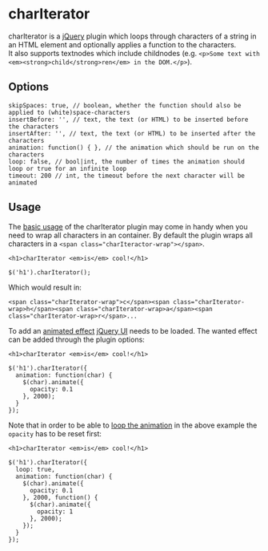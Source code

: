 charIterator
============

charIterator is a [jQuery][1] plugin which loops through characters of a string in an HTML element and optionally applies a function to the characters.  
It also supports textnodes which include childnodes (e.g. `<p>Some text with <em><strong>child</strong>ren</em> in the DOM.</p>`).

Options
-------

    skipSpaces: true, // boolean, whether the function should also be applied to (white)space-characters
    insertBefore: '', // text, the text (or HTML) to be inserted before the characters
    insertAfter: '', // text, the text (or HTML) to be inserted after the characters
    animation: function() { }, // the animation which should be run on the characters
    loop: false, // bool|int, the number of times the animation should loop or true for an infinite loop
    timeout: 200 // int, the timeout before the next character will be animated

Usage
-----

The [basic usage][2] of the charIterator plugin may come in handy when you need to wrap all characters in an container. By default the plugin wraps all characters in a `<span class="charIteractor-wrap"></span>`.

    <h1>charIterator <em>is</em> cool!</h1>

    $('h1').charIterator();

Which would result in:

    <span class="charIterator-wrap">c</span><span class="charIterator-wrap>h</span><span class="charIterator-wrap>a</span><span class="charIterator-wrap>r</span>...

To add an [animated effect][3] [jQuery UI][4] needs to be loaded. The wanted effect can be added through the plugin options:

    <h1>charIterator <em>is</em> cool!</h1>

    $('h1').charIterator({
      animation: function(char) {
        $(char).animate({
          opacity: 0.1
        }, 2000);
      }
    });

Note that in order to be able to [loop the animation][5] in the above example the `opacity` has to be reset first:

    <h1>charIterator <em>is</em> cool!</h1>

    $('h1').charIterator({
      loop: true,
      animation: function(char) {
        $(char).animate({
          opacity: 0.1
        }, 2000, function() {
          $(char).animate({
            opacity: 1
          }, 2000);
        });
      }
    });

[1]:http://jquery.com/
[2]:http://jsfiddle.net/PeeHaa/nAaj8/ "Basic usage demo"
[3]:http://jsfiddle.net/PeeHaa/22gDX/ "Usage demo with an animation"
[4]:http://jqueryui.com/
[5]:http://jsfiddle.net/PeeHaa/SzPX7/ "Usage demo with animation in a loop"
